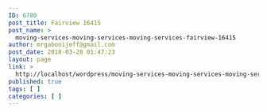 ```yaml
---
ID: 6780
post_title: Fairview 16415
post_name: >
  moving-services-moving-services-moving-services-fairview-16415
author: mrgabonijeff@gmail.com
post_date: 2018-03-28 01:47:23
layout: page
link: >
  http://localhost/wordpress/moving-services-moving-services-moving-services-fairview-16415/
published: true
tags: [ ]
categories: [ ]
---
```

